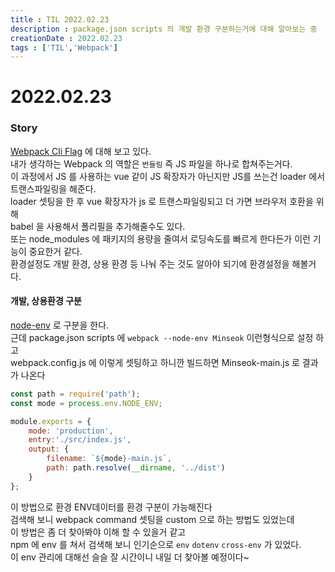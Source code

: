 ```yaml
---
title : TIL 2022.02.23
description : package.json scripts 의 개발 환경 구분하는거에 대해 알아보는 중
creationDate : 2022.02.23
tags : ['TIL','Webpack']
---
```


# 2022.02.23

### Story 
[Webpack Cli Flag](https://webpack.js.org/api/cli/#flags) 에 대해 보고 있다.            
내가 생각하는 Webpack 의 역할은 `번들링` 즉 JS 파일을 하나로 합쳐주는거다.          
이 과정에서 JS 를 사용하는 vue 같이 JS 확장자가 아닌지만 JS를 쓰는건 loader 에서 트랜스파일링을 해준다.       
loader 셋팅을 한 후 vue 확장자가 js 로 트랜스파일링되고 더 가면 브라우저 호환을 위해      
babel 을 사용해서 폴리필을 추가해줄수도 있다.     
또는 node_modules 에 패키지의 용량을 줄여서 로딩속도를 빠르게 한다든가 이런 기능이 중요한거 같다.      
환경설정도 개발 환경, 상용 환경 등 나눠 주는 것도 알아야 되기에 환경설정을 해볼거다.     



####  개발, 상용환경 구분 
[node-env](https://webpack.js.org/api/cli/#node-env) 로 구분을 한다.     
근데 package.json scripts 에 `webpack --node-env Minseok` 이런형식으로 설정 하고      
webpack.config.js 에 이렇게 셋팅하고 하니깐 빌드하면 Minseok-main.js 로 결과가 나온다     
``` js
const path = require('path');
const mode = process.env.NODE_ENV;

module.exports = {
	mode: 'production',
	entry:'./src/index.js',
	output: {
		filename: `${mode}-main.js`,
		path: path.resolve(__dirname, '../dist')
	}
};
```
이 방법으로 환경 ENV데이터를 환경 구분이 가능해진다        
검색해 보니 webpack command 셋팅을 custom 으로 하는 방법도 있었는데     
이 방법은 좀 더 찾아봐야 이해 할 수 있을거 같고      
npm 에 env 를 쳐서 검색해 보니 인기순으로 `env` `dotenv` `cross-env` 가 있었다.      
이 env 관리에 대해선 슬슬 잘 시간이니 내일 더 찾아볼 예정이다~



